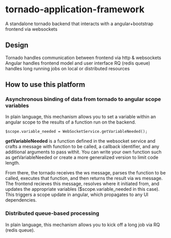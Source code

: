 tornado-application-framework
=============================

A standalone tornado backend that interacts with a angular+bootstrap frontend via websockets

## Design

Tornado handles communication between frontend via http & websockets
Angular handles frontend model and user interface
RQ (redis queue) handles long running jobs on local or distributed resources

## How to use this platform

### Asynchronous binding of data from tornado to angular scope variables

In plain language, this mechanism allows you to set a variable within an angular scope to the results of a function
run on the backend.

    $scope.variable_needed = WebSocketService.getVariableNeeded();

**getVariableNeeded** is a function defined in the websocket service and crafts a message with function to be called,
a callback identifier, and any additional arguments to pass withit. You can write your own function such as
getVariableNeeded or create a more generalized version to limit code length. 

From there, the tornado receives the ws message, parses the function to be called, executes that function, and then returns the result via ws message. The frontend recieves this message, resolves where it initiated from, and updates the appropriate variables ($scope.variable_needed in this case). This triggers a scope update in angular, which propagates to any UI dependencies.

### Distributed queue-based processing

In plain language, this mechanism allows you to kick off a long job via RQ (redis queue). 






